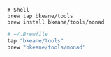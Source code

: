 
```shell
# Shell
brew tap bkeane/tools
brew install bkeane/tools/monad
```

```ruby
# ~/.Brewfile
tap "bkeane/tools"
brew "bkeane/tools/monad"
```